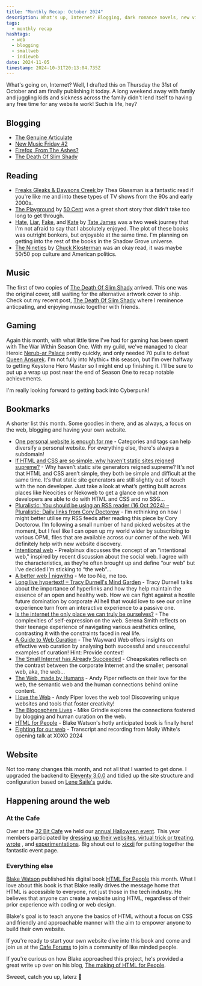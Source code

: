 ```yaml
---
title: "Monthly Recap: October 2024"
description: What's up, Internet? Blogging, dark romance novels, new vinyl for the collection, a stack of bookmarks, the Cafe's haloween event, and HTML for People? Check out how October went for me.
tags:
  - monthly recap
hashtags:
  - web
  - blogging
  - smallweb
  - indieweb
date: 2024-11-05
timestamp: 2024-10-31T20:13:04.735Z
---
```


What's going on, Internet? Well, I drafted this on Thursday the 31st of October and am finally publishing it today. A long weekend away with family and juggling kids and sickness across the family didn't lend itself to having any free time for any website work! Such is life, hey?

## Blogging

-   [The Genuine Articulate](/posts/the-genuine-articulate/)
-   [New Music Friday #2](/posts/new-music-friday-2/)
-   [Firefox, From The Ashes?](/posts/firefox-from-the-ashes/)
-   [The Death Of Slim Shady](/posts/the-death-of-slim-shady/)

## Reading

* [Freaks Gleaks & Dawsons Creek ](/bookshelf/freaks-gleeks-and-dawsons-creek/)by Thea Glassman is a fantastic read if you're like me and into these types of TV shows from the 90s and early 2000s.
* [The Playground](/bookshelf/playground/) by [50 Cent](https://www.50cent.com/) was a great short story that didn't take too long to get through.
* [Hate](/bookshelf/hate/), [Liar](/bookshelf/liar/), [Fake](/bookshelf/fake/), and [Kate](bookshelf/kate/) by [Tate James](https://www.tatejamesauthor.com/) was a two week journey that I'm not afraid to say that I absolutely enjoyed. The plot of these books was outright bonkers, but enjoyable at the same time. I'm planning on getting into the rest of the books in the Shadow Grove universe.
* [The Nineties](/bookshelf/the-nineties/) by [Chuck Klosterman](https://chuckklostermanauthor.com/) was an okay read, it was maybe 50/50 pop culture and American politics.

## Music

The first of two copies of [The Death Of Slim Shady](/recordshelf/#the-death-of-slim-shady-(coup-de-grace)) arrived. This one was the original cover, still waiting for the alternative artwork cover to ship. Check out my recent post, [The Death Of Slim Shady](/posts/the-death-of-slim-shady/) where I reminence anticpating, and enjoying music together with friends.

## Gaming

Again this month, with what little time I've had for gaming has been spent with The War Within Season One. With my guild, we've managed to clear Heroic [Nerub-ar Palace](https://www.wowhead.com/guide/raids/nerubar-palace/overview) pretty quickly, and only needed 70 pulls to defeat [Queen Ansurek](https://www.wowhead.com/npc=219778/queen-ansurek). I'm not fully into Mythic+ this season, but I'm over halfway to getting Keystone Hero Master so I might end up finishing it. I'll be sure to put up a wrap up post near the end of Season One to recap notable achievements.

I'm really looking forward to getting back into Cyberpunk!

## Bookmarks

A shorter list this month. Some goodies in there, and as always, a focus on the web, blogging and having your own website.

-   [One personal website is enough for me](https://disassociated.com/one-personal-website-enough/) - Categories and tags can help diversify a personal website. For everything else, there's always a subdomain!
-   [If HTML and CSS are so simple, why haven't static sites reigned supreme?](https://json.blog/2024/10/09/if-html-and.html) - Why haven’t static site generators reigned supreme? It's not that HTML and CSS aren’t simple, they both be simple and difficult at the same time. It’s that static site generators are still slightly out of touch with the non developer. Just take a look at what’s getting built across places like Neocities or Nekoweb to get a glance on what non developers are able to do with HTML and CSS and no SSG…
-   [Pluralistic: You should be using an RSS reader (16 Oct 2024) – Pluralistic: Daily links from Cory Doctorow](https://pluralistic.net/2024/10/16/keep-it-really-simple-stupid/) - I’m rethinking on how I might better utilise my RSS feeds after reading this piece by Cory Doctorow. I’m following a small number of hand picked websites at the moment, but I feel like I can open up my world wider by subscribing to various OPML files that are available across our corner of the web. Will definitely help with new website discovery.
-   [Intentional web](https://prealpinux.com/2024/10/23/intentional-web.html) - Prealpinux discusses the concept of an "intentional web," inspired by recent discussion about the social web. I agree with the characteristics, as they’re often brought up and define “our web” but I’ve decided I’m sticking to “the web”…
-   [A better web | niqwithq](https://niqwithq.com/posts/a-better-web) - Me too Niq, me too.
-   [Long live hypertext! – Tracy Durnell's Mind Garden](https://tracydurnell.com/2024/09/19/long-live-hypertext/) - Tracy Durnell talks about the importance of hyperlinks and how they help maintain the essence of an open and healthy web. How we can fight against a hostile future domination by corporate AI hell that would love to see our online experience turn from an interactive experience to a passive one.
-   [Is the internet the only place we can truly be ourselves?](https://www.dazeddigital.com/life-culture/article/56401/1/gen-z-internet-social-media-mental-health) - The complexities of self-expression on the web. Serena Smith reflects on their teenage experience of navigating various aesthetics online, contrasting it with the constraints faced in real life.
-   [A Guide to Web Curation](https://waywardweb.org/how) - The Wayward Web offers insights on effective web curation by analysing both successful and unsuccessful examples of curation! Hint: Provide context!
-   [The Small Internet has Already Succeeded](https://cheapskatesguide.org/articles/small-internet-succeeded.html) - Cheapskates reflects on the contrast between the corporate Internet and the smaller, personal web, aka, the web…
-   [The Web, made by Humans](https://andypiper.co.uk/2024/08/29/the-web-made-by-humans/) - Andy Piper reflects on their love for the web, the semantic web and the human connections behind online content.
-   [I love the Web](https://andypiper.co.uk/2024/08/14/i-love-the-web/) - Andy Piper loves the web too! Discovering unique websites and tools that foster creativity!
-   [The Blogosphere Lives](https://mikegrindle.com/posts/blogosphere) - Mike Grindle explores the connections fostered by blogging and human curation on the web.
-   [HTML for People](https://htmlforpeople.com/) - Blake Watson's hotly anticipated book is finally here!
-   [Fighting for our web](https://www.citationneeded.news/fighting-for-our-web/) - Transcript and recording from Molly White's opening talk at XOXO 2024

## Website

Not too many changes this month, and not all that I wanted to get done. I upgraded the backend to [Eleventy 3.0.0](https://www.11ty.dev/blog/eleventy-v3/) and tidied up the site structure and configuration based on [Lene Saile's](https://www.lenesaile.com/en/blog/organizing-the-eleventy-config-file/#update-june-2024) guide.

## Happening around the web

### At the Cafe

Over at the [32 Bit Cafe](https://32-bit.cafe/) we held our [annual Halloween event](https://32bit.cafe/halloween24/). This year members participated by [dressing up their websites](https://32bit.cafe/halloween24/#costumes), [virtual trick or treating](https://32bit.cafe/halloween24/#doors), [wrote](https://32bit.cafe/halloween24/#writing) , and [experimentations](https://32bit.cafe/halloween24/#frankensite). Big shout out to [xixxii](https://xixxii.neocities.org/) for putting together the fantastic event page.

### Everything else

[Blake Watson](https://blakewatson.com/) published his digital book [HTML For People](https://htmlforpeople.com/) this month. What I love about this book is that Blake really drives the message home that HTML is accessible to everyone, not just those in the tech industry. He believes that anyone can create a website using  HTML, regardless of their prior experience with coding or web design.

Blake's goal is to teach anyone the basics of HTML without a focus on CSS and friendly and approachable manner with the aim to empower anyone to build their own website.

If you're ready to start your own website dive into this book and come and join us at the [Cafe Forums](https://discourse.32-bit.cafe) to join a community of like minded people.

If you're curious on how Blake approached this project, he's provided a great write up over on his blog, [The making of HTML for People](https://blakewatson.com/journal/the-making-of-html-for-people/).


Sweeet, catch you up, laterz 👋